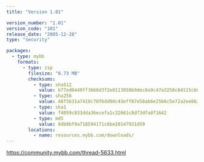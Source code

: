 ```yaml
---
title: "Version 1.01"

version_number: "1.01"
version_code: "101"
release_date: "2005-12-28"
type: "security"

packages:
  - type: mybb
    formats:
      - type: zip
        filesize: "0.73 MB"
        checksums:
          - type: sha512
            value: b77ed0449ff3660d3f2e0113050b9dec8a9c47a3250c84115cb0c9105928096dd1ed38c602833a28efdf345ccd4a0028e730444303473d49ce4892a4391d1864
          - type: sha256
            value: 48f5631a7410c70f6dd90c43eff87e58ab6e25b6c5e72a2ee863ff3499caadc6
          - type: sha1
            value: f4059c833dda36ecefa1c32661c8df3dfa8f1642
          - type: md5
            value: 8db8bf9a718594171c6be20147931d59
        locations:
          - name: resources.mybb.com/downloads/
---
```


<https://community.mybb.com/thread-5633.html>
